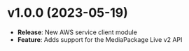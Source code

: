# v1.0.0 (2023-05-19)

* **Release**: New AWS service client module
* **Feature**: Adds support for the MediaPackage Live v2 API


